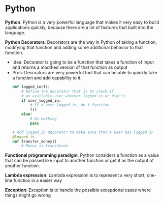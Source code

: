 # Python

**Python**: Python is a very powerful language that makes it very easy to build applications quickly, because there are a lot of features that built into the language.

**Python Decorators**: Decorators are the way in Python of taking a function, modifying that function and adding some additional behavior to that function.
- Idea: Decorator is going to be a function that takes a function of input and returns a modified version of that function as output
- Pros: Decorators are very powerful tool that can be able to quickly take a function and add capability to it. 
    ```python
    def logged_in(f):
        # Define the decorator that is to check if
        # an available user whether logged in or didn't
        if user_logged_in:
            # If a user logged in, do f function
            f()
        else:
            # Do nothing
            pass
    
    # Add logged_in decorator to make sure that a user has logged in
    @logged_in
    def transfer_money()
        # Money is transfered
    ```

**Functional programming paradigm**: Python considers a function as a value that can be passed like input to another function or get it as the output of another function.

**Lambda expression**: Lambda expression is to represent a very short, one-line function in a easier way

**Exception**: Exception is to handle the possible exceptional cases where things might go wrong